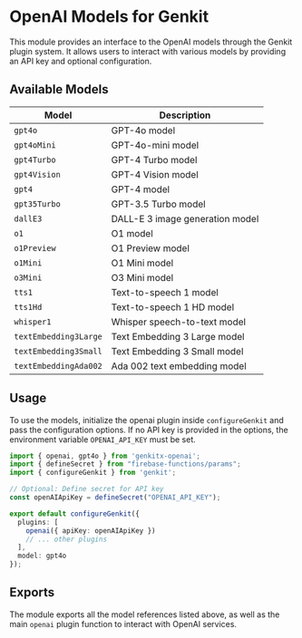 # OpenAI Models for Genkit

This module provides an interface to the OpenAI models through the Genkit plugin system. It allows users to interact with various models by providing an API key and optional configuration.

## Available Models

| Model | Description |
|-------|-------------|
| `gpt4o` | GPT-4o model |
| `gpt4oMini` | GPT-4o-mini model |
| `gpt4Turbo` | GPT-4 Turbo model |
| `gpt4Vision` | GPT-4 Vision model |
| `gpt4` | GPT-4 model |
| `gpt35Turbo` | GPT-3.5 Turbo model |
| `dallE3` | DALL-E 3 image generation model |
| `o1` | O1 model |
| `o1Preview` | O1 Preview model |
| `o1Mini` | O1 Mini model |
| `o3Mini` | O3 Mini model |
| `tts1` | Text-to-speech 1 model |
| `tts1Hd` | Text-to-speech 1 HD model |
| `whisper1` | Whisper speech-to-text model |
| `textEmbedding3Large` | Text Embedding 3 Large model |
| `textEmbedding3Small` | Text Embedding 3 Small model |
| `textEmbeddingAda002` | Ada 002 text embedding model |

## Usage

To use the models, initialize the openai plugin inside `configureGenkit` and pass the configuration options. If no API key is provided in the options, the environment variable `OPENAI_API_KEY` must be set.

```typescript
import { openai, gpt4o } from 'genkitx-openai';
import { defineSecret } from "firebase-functions/params";
import { configureGenkit } from 'genkit';

// Optional: Define secret for API key
const openAIApiKey = defineSecret("OPENAI_API_KEY");

export default configureGenkit({
  plugins: [
    openai({ apiKey: openAIApiKey })
    // ... other plugins
  ],
  model: gpt4o
});
```

## Exports

The module exports all the model references listed above, as well as the main `openai` plugin function to interact with OpenAI services.
